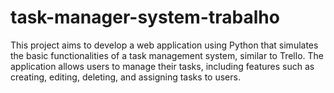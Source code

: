 # task-manager-system-trabalho
This project aims to develop a web application using Python that simulates the basic functionalities of a task management system, similar to Trello. The application allows users to manage their tasks, including features such as creating, editing, deleting, and assigning tasks to users.
